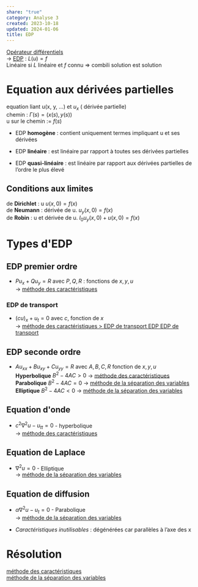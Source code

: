 ```yaml
---  
share: "true"  
category: Analyse 3  
created: 2023-10-18  
updated: 2024-01-06  
title: EDP  
---  
```

  
[Opérateur différentiels](Op%C3%A9rateur%20diff%C3%A9rentiels.md)  
→ [EDP](EDP.md) : $L(u)=f$  
Linéaire si $L$ linéaire et $f$ connu => combili solution est solution  
  
# Equation aux dérivées partielles  
equation liant u(x, y, …) et $u_x$ ( dérivée partielle)  
chemin : $\Gamma(s)=(x(s),y(s))$  
u sur le chemin := $f(s)$  
  
  
- EDP **homogène** : contient uniquement termes impliquant u et ses dérivées  
  
- EDP **linéaire** : est linéaire par rapport à toutes ses dérivées partielles    
  
- EDP **quasi-linéaire** : est linéaire par rapport aux dérivées partielles de l’ordre le plus élevé  
## Conditions aux limites  
de **Dirichlet** : u               $u(x,0)=f(x)$  
de **Neumann** :  dérivée de u.   $u_y(x,0)=f(x)$  
de **Robin** :  u et dérivée de u.  $l_{0}u_y(x,0)+u(x,0)=f(x)$  
# Types d'EDP  
## EDP premier ordre  
  
- $Pu_x+Qu_y=R$ avec $P, Q, R$ : fonctions de $x, y, u$  
→ [méthode des caractéristiques](m%C3%A9thode%20des%20caract%C3%A9ristiques.md)  
### EDP de transport  
  
- $(cu)_{x}+u_{t}= 0$ avec $c$, fonction de $x$  
→ [méthode des caractéristiques > EDP de transport EDP EDP de transport](m%C3%A9thode%20des%20caract%C3%A9ristiques.md#edp-de-transport-edp-edp-de-transport)  
## EDP seconde ordre  
  
- $Au_{xx}+Bu_{xy}+Cu_{yy}=R$ avec $A, B, C, R$ fonction de $x,y,u$   
**Hyperbolique** $B^{2}-4AC>0$ → [méthode des caractéristiques](m%C3%A9thode%20des%20caract%C3%A9ristiques.md)  
**Parabolique** $B^{2}-4AC=0$ → [méthode de la séparation des variables](m%C3%A9thode%20de%20la%20s%C3%A9paration%20des%20variables.md)  
**Elliptique** $B^{2}-4AC<0$ → [méthode de la séparation des variables](m%C3%A9thode%20de%20la%20s%C3%A9paration%20des%20variables.md)  
## Equation d'onde  
  
- $c^{2}\nabla^{2}u-u_{tt}=0$ - hyperbolique  
→ [méthode des caractéristiques](m%C3%A9thode%20des%20caract%C3%A9ristiques.md)  
## Equation de Laplace  
  
- ${}\nabla^{2}u=0$ - Elliptique  
→ [méthode de la séparation des variables](m%C3%A9thode%20de%20la%20s%C3%A9paration%20des%20variables.md)  
## Equation de diffusion  
  
- ${}\alpha \nabla^{2}u-u_{t}=0$ - Parabolique  
→ [méthode de la séparation des variables](m%C3%A9thode%20de%20la%20s%C3%A9paration%20des%20variables.md)  
  
- *Caractéristiques inutilisables* : dégénérées car parallèles à l’axe des x  
# Résolution  
[méthode des caractéristiques](m%C3%A9thode%20des%20caract%C3%A9ristiques.md)  
[méthode de la séparation des variables](m%C3%A9thode%20de%20la%20s%C3%A9paration%20des%20variables.md)  
